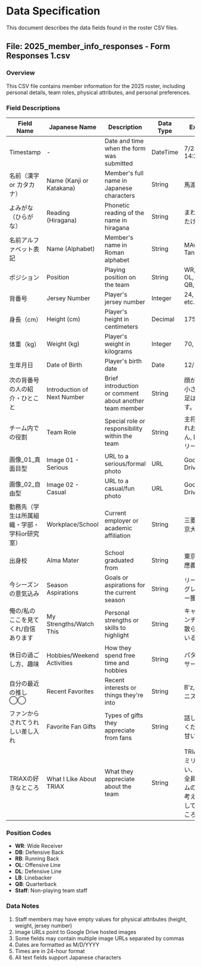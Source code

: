 # Data Specification

This document describes the data fields found in the roster CSV files.

## File: 2025_member_info_responses - Form Responses 1.csv

### Overview
This CSV file contains member information for the 2025 roster, including personal details, team roles, physical attributes, and personal preferences.

### Field Descriptions

| Field Name | Japanese Name | Description | Data Type | Example |
|------------|---------------|-------------|-----------|---------|
| Timestamp | - | Date and time when the form was submitted | DateTime | 7/28/2025 14:28:57 |
| 名前（漢字 or カタカナ） | Name (Kanji or Katakana) | Member's full name in Japanese characters | String | 馬渡健裕 |
| よみがな（ひらがな） | Reading (Hiragana) | Phonetic reading of the name in hiragana | String | まわたり　たけひろ |
| 名前アルファベット表記 | Name (Alphabet) | Member's name in Roman alphabet | String | MAwatari Tanekhiro |
| ポジション | Position | Playing position on the team | String | WR, DB, RB, OL, DL, LB, QB, Staff |
| 背番号 | Jersey Number | Player's jersey number | Integer | 24, 7, 2, etc. |
| 身長（cm） | Height (cm) | Player's height in centimeters | Decimal | 175, 170.4 |
| 体重（kg） | Weight (kg) | Player's weight in kilograms | Integer | 70, 75, 82 |
| 生年月日 | Date of Birth | Player's birth date | Date | 12/22/1999 |
| 次の背番号の人の紹介・ひとこと | Introduction of Next Number | Brief introduction or comment about another team member | String | 顔が非常に小さく、手足は長いです。 |
| チーム内での役割 | Team Role | Special role or responsibility within the team | String | 主将, いじられおにいさん, DLパートリーダー |
| 画像_01_真面目型 | Image 01 - Serious | URL to a serious/formal photo | URL | Google Drive link |
| 画像_02_自由型 | Image 02 - Casual | URL to a casual/fun photo | URL | Google Drive link |
| 勤務先（学生は所属組織・学部・学科or研究室） | Workplace/School | Current employer or academic affiliation | String | 三菱商事, 東京大学 |
| 出身校 | Alma Mater | School graduated from | String | 東京大学, 慶應義塾大学 |
| 今シーズンの意気込み | Season Aspirations | Goals or aspirations for the current season | String | リーディングレシーバー獲得！ |
| 俺の/私の ここを見てくれ/自信あります | My Strengths/Watch This | Personal strengths or skills to highlight | String | キャッチ, ベンチでキレ散らかしている様子。 |
| 休日の過ごし方、趣味 | Hobbies/Weekend Activities | How they spend free time and hobbies | String | パター, 家族サービス |
| 自分の最近の推し◯◯ | Recent Favorites | Recent interests or things they're into | String | B'z, コンビニスイーツ |
| ファンからされてうれしい差し入れ | Favorite Fan Gifts | Types of gifts they appreciate from fans | String | 話しかけてください！, 甘いもの！ |
| TRIAXの好きなところ | What I Like About TRIAX | What they appreciate about the team | String | TRIAXファミリー, 若い、チーム全員がチームのために考えて行動しているところ |

### Position Codes
- **WR**: Wide Receiver
- **DB**: Defensive Back
- **RB**: Running Back
- **OL**: Offensive Line
- **DL**: Defensive Line
- **LB**: Linebacker
- **QB**: Quarterback
- **Staff**: Non-playing team staff

### Data Notes
1. Staff members may have empty values for physical attributes (height, weight, jersey number)
2. Image URLs point to Google Drive hosted images
3. Some fields may contain multiple image URLs separated by commas
4. Dates are formatted as M/D/YYYY
5. Times are in 24-hour format
6. All text fields support Japanese characters